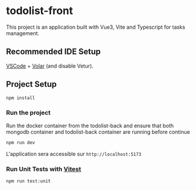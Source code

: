 # todolist-front

This project is an application built with Vue3, Vite and Typescript for tasks management.

## Recommended IDE Setup

[VSCode](https://code.visualstudio.com/) + [Volar](https://marketplace.visualstudio.com/items?itemName=Vue.volar) (and disable Vetur).

## Project Setup

```sh
npm install
```

### Run the project

Run the docker container from the todolist-back and ensure that both mongodb container and todolist-back container are running before continue

```sh
npm run dev
```

L'application sera accessible sur `http://localhost:5173`


### Run Unit Tests with [Vitest](https://vitest.dev/)

```sh
npm run test:unit
```
